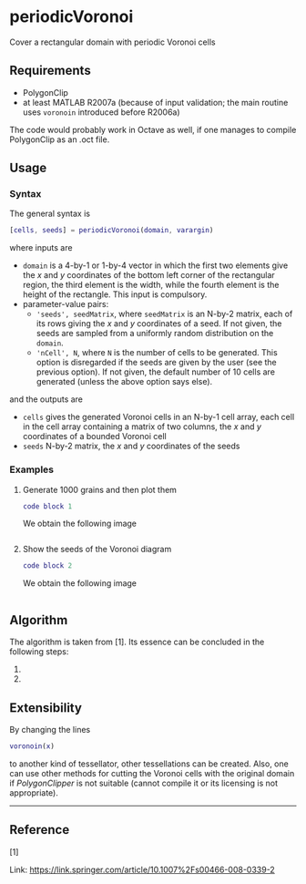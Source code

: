# periodicVoronoi
Cover a rectangular domain with periodic Voronoi cells


## Requirements

- PolygonClip
- at least MATLAB R2007a (because of input validation; the main routine uses `voronoin` introduced before R2006a)

The code would probably work in Octave as well, if one manages to compile PolygonClip as an .oct file.

## Usage

### Syntax

The general syntax is

```matlab
[cells, seeds] = periodicVoronoi(domain, varargin)
```

where inputs are

- `domain` is a 4-by-1 or 1-by-4 vector in which the first two elements give the $x$ and $y$ coordinates of the bottom left corner of the rectangular region, the third element is the width, while the fourth element is the height of the rectangle. This input is compulsory.
- parameter-value pairs:
   - `'seeds', seedMatrix`, where `seedMatrix` is an N-by-2 matrix, each of its rows giving the $x$ and $y$ coordinates of a seed. If not given, the seeds are sampled from a uniformly random distribution on the `domain`.
   - `'nCell', N`, where `N` is the number of cells to be generated. This option is disregarded if the seeds are given by the user (see the previous option). If not given, the default number of 10 cells are generated (unless the above option says else).

and the outputs are


- `cells` gives the generated Voronoi cells in an N-by-1 cell array, each cell in the cell array containing a matrix of two columns, the $x$ and $y$ coordinates of a bounded Voronoi cell
- `seeds` N-by-2 matrix, the $x$ and $y$ coordinates of the seeds



### Examples

1. Generate 1000 grains and then plot them

   ``` matlab
   code block 1
   ```
   We obtain the following image

   ![]()

2. Show the seeds of the Voronoi diagram

   ``` matlab
   code block 2
   ```
   We obtain the following image

   ![]()



## Algorithm

The algorithm is taken from [1]. Its essence can be concluded in the following steps:

1. 
2. 



## Extensibility

By changing the lines

```matlab
voronoin(x)
```

to another kind of tessellator, other tessellations can be created. Also, one can use other methods for cutting the Voronoi cells with the original domain if *PolygonClipper* is not suitable (cannot compile it or its licensing is not appropriate).

---

## Reference

[1] 

Link: https://link.springer.com/article/10.1007%2Fs00466-008-0339-2
